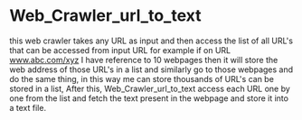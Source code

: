 # Web_Crawler_url_to_text
this web crawler takes any URL as input and then access the list of all URL's that can be accessed from input URL for example if on URL www.abc.com/xyz I have reference to 10 webpages then it will store the web address of those URL's in a list and similarly go to those webpages and do the same thing, in this way me can store thousands of URL's can be stored in a list, After this, Web_Crawler_url_to_text access each URL one by one from the list and fetch the text present in the webpage and store it into a text file.
